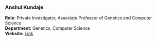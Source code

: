 ### Anshul Kundaje
**Role:** Private Investigator, Associate Professor of Genetics and Computer Science  
**Department:** Genetics, Computer Science  
**Website:** [Link](https://profiles.stanford.edu/anshul-kundaje)  